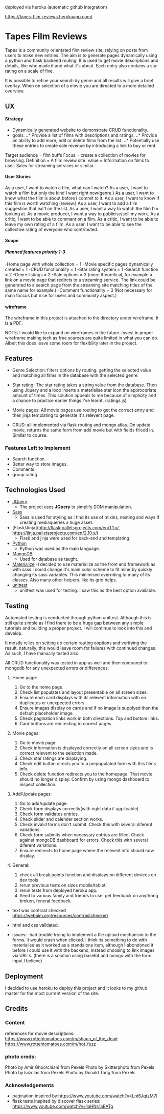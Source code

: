 deployed via heroku (automatic github integration)

https://tapes-film-reviews.herokuapp.com/

# Tapes Film Reviews

Tapes is a community orientated film review site, relying on posts from users to make new entries. The aim is to generate pages dynamically using a python and flask backend routing. It is used to get movie descriptions and details, like who made it and what it's about. Each entry also contains a star rating on a scale of five.

It is possible to refine your search by genre and all results will give a brief overlay. When on selection of a movie you are directed to a more detailed overview.
 
## UX
 
#### Strategy
- Dynamically generated website to demonstrate CRUD functionality.
- goals:
    ..* Provide a list of films with descriptions and ratings.
    ..* Provide an ability to add more, edit or delete films from the list.
    ..* Potentially use these entries to create sale revenue by introducing a link to buy or rent.

Target audience = film buffs
Focus = create a collection of movies for browsing.
Definition = A film review site.
value = Information on films to user. Sales for streaming services or similar.

#### User Stories
As a user, I want to watch a film, what can I watch?
As a user, I want to watch a film but only the kind I want right now(genre.)
As a user, I want to know what the film is about before I commit to it.
As a user, I want to know If this film is worth watching (review.)
As a user, I want to add a film suggestion that isn't on the list.
As a user, I want a way to watch the film I'm looking at.
As a movie producer, I want a way to publicise/sell my work.
As a critic, I want to be able to comment on a film.
As a critic, I want to be able to leave my own rating of a film.
As a user, I want to be able to see the collective rating of everyone who contributed.

#### Scope
##### Planned features priority 1-3
-Home page with whole collection = 1
-Movie specific pages dynamically created = 1
-CRUD functionality = 1
-Star rating system = 1
-Search function = 2
-Genre listings = 2 
-Sale options = 3 (more theoretical, for example a link on a movie page that redircts to a streaming service. The link could be generated to a search page from the streaming site matching titles of the same name for example.)
-Comment functionality = 3 (Not necessary for main foccus but nice for users and community aspect.)

#### wireframe
The wireframe in this project is attached to the directory under wireframe. It is a PDF.

NOTE: I would like to expand on wireframes in the future. Invest in proper wireframe making tech as free sources are quite limited in what you can do. Albeit this does leave some room for flexibility later in the project.

## Features

- Genre Selection: filters options by routing. getting the selected value and matching all films in the database with the selected genre.

- Star rating: The star rating takes a string value from the database. Then using Jquery and a loop inserts a materialise star icon the approopriate amount of times. This solution appeals to me because of simplicity and a chance to practice earlier things I've learnt. (ratings.js)

- Movie pages: All movie pages use routing to get the correct entry and then jinja templating to generate it's relevent page.

- CRUD: all implemented via flask routing and mongo atlas. On update movie, returns the same form from add movie but with fields filledd in. Similar to course.

### Features Left to Implement
- Search function.
- Better way to store images.
- Comments
- group rating

## Technologies Used

- [JQuery](https://jquery.com)
    - The project uses **JQuery** to simplify DOM manipulation.
- [Sass](https://sass-lang.com/)
    - Sass is used for styling as I find its use of mixins, nesting and ways if creating mediaqueries a huge asset.
- [Flask/Jinja](http://flask.palletsprojects.com/en/1.1.x/, https://jinja.palletsprojects.com/en/2.10.x/)
    - Flask and jinja were used for back-end and templating.
- [Python](https://www.python.org/)
    - Python was used as the main language.
- [MongoDB](https://www.mongodb.com/)
    - Used for database as taught.
- [Materialize](https://materializecss.com/)
    -I decided to use materialize as the front end framework as with sass I could change it's main color scheme to fit mine by quickly changing its sass variables. This minimised overriding to many of its classes. Also many other helpers. like its grid helps.
- [unittest](https://docs.python.org/2/library/unittest.html)
    - unittest was used for testing. I saw this as the best option available.

## Testing

Automated testing is conducted through python unittest. Although this is still quite simple as I find there to be a huge gap between any simple tutorials and building a proper project. I will continue to look into this and develop.

It mostly relies on setting up certain routing ooptions and verifying the result.
naturally, this would leave room for failures with continued changes. As such, I have manually tested also. 

All CRUD functionality was tested in app as well and then compared to mongodb for any unexpected errors or differences. 

1. Home page:
    1. Go to the home page.
    2. Check list populates and layout presentable on all screen sizes.
    3. Ensure each card displays with its relevent information with no duplicates or unexpected errors. 
    4. Ensure images display on cards and if no image is supplyed then the default placeholder image.
    5. Check pagination links work in both directions. Top and bottom links.
    6. Card buttons are redirecting to correct pages.

2. Movie pages:
    1. Go to movie page.
    2. Check information is displayed correctly on all screen sizes and is correct relevent to the selection made.
    3. Check star ratings are displaying.
    4. Check edit button directs you to a prepopulated form with this films info.
    5. Check delete function redirects you to the homepage. That movie should no longer display. Confirm by using mongo dashboard to inspect collection.

3. Add/Update pages:
    1. Go to add/update page.
    2. Check form displays correctly(with right data if applicable).
    3. Check form validates entries.
    4. Check slider and calender section works.
    5. Check invalid forms don't submit. Check this with several diferent variations.
    6. Check form submits when necessary entries are filled. Check against mongoDB dashboard for errors. Check this with several diferent variations.
    7. Ensure redirects to home page where the relevent info should now display.

4.  General:
    1. check all break points function and displays on different devices on dev tools
    2. rerun previous tests on sizes mobile/tablet.
    3. rerun tests from deployed heroku app.
    4. Send to various family and friends to use. get feedback on anythong broken, feneral feedback.

 - text was contrast checked
 https://webaim.org/resources/contrastchecker/
 - html and css validated.


- issues: 
    -had trouble trying to implement a file upload mechanism to the forms. It would crash when clicked. I think its something to do with materialise as it worked as a standalone item, although I abondoned it before I could use it with the backend, instead choosing to link images via URL's. (there is a solution using base64 and mongo with the form input I believe)

## Deployment

I decided to use heroku to deploy this project and it looks to my github master for the most current version of the site.




## Credits

### Content
references for movie descriptions: 
https://www.rottentomatoes.com/m/shaun_of_the_dead
https://www.rottentomatoes.com/m/hot_fuzz


### photo  creds:
Photo by Amir Ghoorchiani from Pexels
Photo by Skitterphoto from Pexels
Photo by luizclas from Pexels
Photo by Donald Tong from Pexels

### Acknowledgements

- pagination inspired by:https://www.youtube.com/watch?v=Lnt6JqtzM7I
- flask tests inspired by discover flask series: https://www.youtube.com/watch?v=1aHNs1aEATg